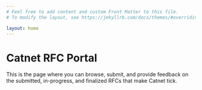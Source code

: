 ```yaml
---
# Feel free to add content and custom Front Matter to this file.
# To modify the layout, see https://jekyllrb.com/docs/themes/#overriding-theme-defaults

layout: home
---
```


# Catnet RFC Portal
This is the page where you can browse, submit, and provide feedback on the submitted, in-progress, and finalized RFCs that make Catnet tick.
